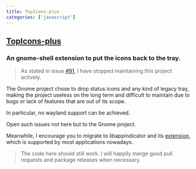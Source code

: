 ```yaml
---
title: TopIcons-plus
categories: ['javascript']
---
```

## [TopIcons-plus](https://github.com/phocean/TopIcons-plus)

### An gnome-shell extension to put the icons back to the tray.


> As stated in issue [#91](https://github.com/phocean/TopIcons-plus/issues/91), I have stopped maintaining this project actively.

The Gnome project chose to drop status icons and any kind of legacy tray, making the project useless on the long term and difficult to maintain due to bugs or lack of features that are out of its scope.

In particular, no wayland support can be achieved.

Open such issues not here but to the Gnome project.

Meanwhile, I encourage you to migrate to libappindicator and its [extension](https://github.com/ubuntu/gnome-shell-extension-appindicator), which is supported by most applications nowadays.

> The code here should still work. I will happily merge good pull requests and package releases when necessary.
